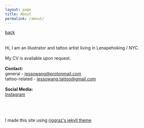 ```yaml
---
layout: page
title: About
permalink: /about/
---
```

<a href="/">back</a>
<br>
<br>
<br>
Hi, I am an illustrator and tattoo artist living in Lenapehoking / NYC.  
<br>
My CV is available upon request.  
<br>
**Contact:**   
general - jessowang@protonmail.com  
tattoo-related - jessowang.tattoo@gmail.com  
<br>
**Social Media:**  
[Instagram](https://instagram.com/sleep.on.frogs)  
<br>
<br>
<br>
<br>
I made this site using [riggraz's jekyll theme](https://github.com/riggraz/no-style-please)

